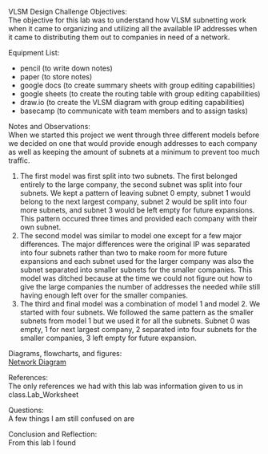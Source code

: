 VLSM Design Challenge
  Objectives:
  <br>
    The objective for this lab was to understand how VLSM subnetting work when it came to organizing and 
    utilizing all the available IP addresses when it came to distributing them out to companies in need of a network.
    
  Equipment List:
  <br>
  <ul>
  <li>pencil (to write down notes)</li>
    <li>paper (to store notes)</li>
    <li>google docs (to create summary sheets with group editing capabilities)</li>
    <li>google sheets (to create the routing table with group editing capabilities)</li>
    <li>draw.io (to create the VLSM diagram with group editing capabilities)</li>
    <li>basecamp (to communicate with team members and to assign tasks)</li>
      </ul>
  
  Notes and Observations:
  <br>
  When we started this project we went through three different models before we decided on one that would provide enough addresses to 
each company as well as keeping the amount of subnets at a minimum to prevent too much traffic. 
<ol>
<li>The first model was first split into two subnets. The first belonged entirely to the large company, the second subnet was split into four subnets. We kept a pattern of leaving subnet 0 empty, subnet 1 would belong to the next largest company, subnet 2 would be split into four more subnets, and subnet 3 would be left empty for future expansions. This pattern occured three times and provided each company with their own subnet.</li>
<li>The second model was similar to model one except for a few major differences. The major differences were the original IP was separated into four subnets rather than two to make room for more future expansions and each subnet used for the larger company was also the subnet separated into smaller subnets for the smaller companies. This model was ditched because at the time we could not figure out how to give the large companies the number of addresses the needed while still having enough left over for the smaller companies.</li>
<li>The third and final model was a combination of model 1 and model 2. We started with four subnets. We followed the same pattern as the smaller subnets from model 1 but we used it for all the subnets. Subnet 0 was empty, 1 for next largest company, 2 separated into four subnets for the smaller companies, 3 left empty for future expansion.</li>
  </ol>
  Diagrams, flowcharts, and figures:
  <br>
    <a href="https://github.com/DesignsMP/Lab_Reports/blob/master/Subnetting/Design%20Challenge/Final_design.png">Network Diagram</a>
  
  References:
  <br>
    The only references we had with this lab was information given to us in class.<a>Lab_Worksheet</a>
  
  Questions:
  <br>
  A few things I am still confused on are
  
  Conclusion and Reflection:
  <br>
  From this lab I found
